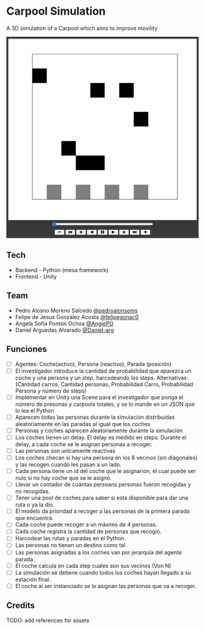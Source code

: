 # Carpool Simulation

A 3D simulation of a Carpool which aims to improve movility

![](screenshot.png)

## Tech

- Backend - Python (mesa framework)
- Frontend - Unity

## Team

- Pedro Alosno Moreno Salcedo [@pedroalonsoms](https://github.com/pedroalonsoms)
- Felipe de Jesus González Acosta [@felipegonac0](https://github.com/felipegonac0)
- Angela Sofía Pontón Ochoa [@AngiePO](https://github.com/AngiePO)
- Daniel Arguedas Alvarado [@Daniel-arg](https://github.com/Daniel-arg)

## Funciones

- [ ] Agentes: Coche(activo), Persona (reactivo), Parada (posición)
- [ ] El investigador introduce la cantidad de probabilidad que aparezca un coche y una persona y un step, harcodeando los steps. Alternativas: (Cantidad carros, Cantidad personas, Probabilidad Carro, Probabilidad Persona y número de steps)
- [ ] Implementar en Unity una Scene para el investigador que ponga el número de presonas y carpools totales, y se lo mande en un JSON que lo lea el Python
- [ ] Aparecen todas las personas durante la simulación distribuidas aleatoriamente en las paradas al igual que los coches
- [ ] Personas y coches aparecen aleatoriamente durante la simulación
- [ ] Los coches tienen un delay. El delay es medido en steps. Durante el delay, a cada coche se le asignan personas a recoger.
- [ ] Las personas son unicamente reactivas
- [ ] Los coches checan si hay una persona en los 8 vecinos (sin diagonales) y las recogen cuando les pasan a un lado.
- [ ] Cada persona tiene un id del coche que le asignarion, el cual puede ser nulo si no hay coche que se le asignó.
- [ ] Llevar un contador de cuántas persoans personas fueron recogidas y no recogidas.
- [ ] Tener una pool de coches para saber si está disponible para dar una ruta o ya la dio.
- [ ] El modelo da prioridad a recoger a las personas de la primera parada que encuentra.
- [ ] Cada coche puede recoger a un máximo de 4 personas.
- [ ] Cada coche registra la cantidad de personas que recogió.
- [ ] Harcodear las rutas y paradas en el Python.
- [ ] Las personas no tienen un destino como tal.
- [ ] Las personas asignadas a los coches van por jerarquía del agente parada.
- [ ] El coche calcula en cada step cuales son sus vecinos (Von N)
- [ ] La simulación se detiene cuando todos los coches hayan llegado a su estación final.
- [ ] El coche al ser instanciado se le asignan las personas que va a recoger.

## Credits

TODO: add references for assets

